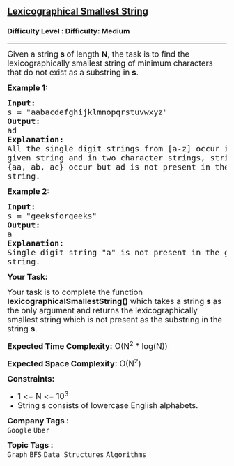 <h2><a href="https://www.geeksforgeeks.org/problems/lexicographical-smallest-string/1?page=9&company=Google&sortBy=submissions">Lexicographical Smallest String</a></h2><h3>Difficulty Level : Difficulty: Medium</h3><hr><div class="problems_problem_content__Xm_eO"><p><span style="font-size: 18px;">Given a string<strong>&nbsp;s </strong>of length <strong>N</strong>, the task is to find the lexicographically smallest string&nbsp;of minimum characters that do not exist as a substring&nbsp;in <strong>s</strong>.</span></p>
<p><strong><span style="font-size: 18px;">Example 1:</span></strong></p>
<pre><span style="font-size: 18px;"><strong>Input:</strong></span>
<span style="font-size: 18px;">s = "aabacdefghijklmnopqrstuvwxyz"</span>
<span style="font-size: 18px;"><strong>Output:</strong></span>
<span style="font-size: 18px;">ad</span>
<span style="font-size: 18px;"><strong>Explanation:</strong></span>
<span style="font-size: 18px;">All the single digit strings from [a-z] occur in the 
given string and in two character strings, strings 
{aa, ab, ac} occur but ad is not present in the given 
string.</span></pre>
<p><strong><span style="font-size: 18px;">Example 2:</span></strong></p>
<pre><span style="font-size: 18px;"><strong>Input:</strong></span>
<span style="font-size: 18px;">s = "geeksforgeeks"</span>
<span style="font-size: 18px;"><strong>Output:</strong></span>
<span style="font-size: 18px;">a</span>
<span style="font-size: 18px;"><strong>Explanation:</strong></span>
<span style="font-size: 18px;">Single digit string "a" is not present in the given 
string.</span></pre>
<p><strong><span style="font-size: 18px;">Your Task:</span></strong></p>
<p><span style="font-size: 18px;">Your task is to complete the function <strong>lexicographicalSmallestString()</strong> which takes a string <strong>s</strong> as the only argument and returns the lexicographically smallest string which is not present as the substring in the string <strong>s</strong>.</span></p>
<p><span style="font-size: 18px;"><strong>Expected Time Complexity:</strong> O(N<sup>2</sup>&nbsp;* log(N))</span></p>
<p><span style="font-size: 18px;"><strong>Expected Space Complexity:</strong> O(N<sup>2</sup>)</span></p>
<p><strong><span style="font-size: 18px;">Constraints:</span></strong></p>
<ul>
<li><span style="font-size: 18px;">1 &lt;= N &lt;= 10<sup>3</sup></span></li>
<li><span style="font-size: 18px;">String s consists of lowercase English alphabets.</span></li>
</ul></div><p><span style=font-size:18px><strong>Company Tags : </strong><br><code>Google</code>&nbsp;<code>Uber</code>&nbsp;<br><p><span style=font-size:18px><strong>Topic Tags : </strong><br><code>Graph</code>&nbsp;<code>BFS</code>&nbsp;<code>Data Structures</code>&nbsp;<code>Algorithms</code>&nbsp;